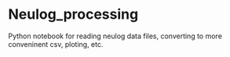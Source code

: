 # Neulog_processing

Python notebook for reading neulog data files, converting to more conveninent csv, ploting, etc. 

